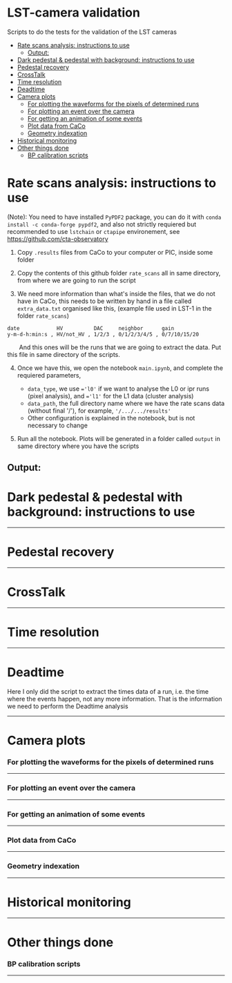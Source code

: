 # LST-camera validation
Scripts to do the tests for the validation of the LST cameras


- [Rate scans analysis: instructions to use](#rate-scans-analysis--instructions-to-use)
  * [Output:](#output-)
- [Dark pedestal & pedestal with background: instructions to use](#dark-pedestal---pedestal-with-background--instructions-to-use)
- [Pedestal recovery](#pedestal-recovery)
- [CrossTalk](#crosstalk)
- [Time resolution](#time-resolution)
- [Deadtime](#deadtime)
- [Camera plots](#camera-plots)
    + [For plotting the waveforms for the pixels of determined runs](#for-plotting-the-waveforms-for-the-pixels-of-determined-runs)
    + [For plotting an event over the camera](#for-plotting-an-event-over-the-camera)
    + [For getting an animation of some events](#for-getting-an-animation-of-some-events)
    + [Plot data from CaCo](#plot-data-from-caco)
    + [Geometry indexation](#geometry-indexation)
- [Historical monitoring](#historical-monitoring)
- [Other things done](#other-things-done)
    + [BP calibration scripts](#bp-calibration-scripts)

# Rate scans analysis: instructions to use

(Note): You need to have installed `PyPDF2` package, you can do it with `conda install -c conda-forge pypdf2`, and also not strictly requiered but recommended to use `lstchain` or `ctapipe` environement, see https://github.com/cta-observatory


 1. Copy `.results` files from CaCo to your computer or PIC, inside some folder

2. Copy the contents of this github folder `rate_scans` all in same directory, from where we are going to run the script

3. We need more information than what's inside the files, that we do not have in CaCo, this needs to be written by hand in a file called `extra_data.txt` organised like this, (example file used in LST-1 in the folder `rate_scans`)

```
date            HV          DAC     neighbor      gain
y-m-d-h:min:s , HV/not_HV , 1/2/3 , 0/1/2/3/4/5 , 0/7/10/15/20
```
&nbsp;&nbsp;&nbsp;&nbsp;&nbsp;&nbsp; And this ones will be the runs that we are going to extract the data. Put this file in same directory of the scripts.

4. Once we have this, we open the notebook `main.ipynb`, and complete the requiered parameters,
    - `data_type`, we use `='l0'` if we want to analyse the L0 or ipr runs (pixel analysis), and `='l1'` for the L1 data (cluster analysis)
    - `data_path`, the full directory name where we have the rate scans data (without final '/'), for example, `'/.../.../results'`
    - Other configuration is explained in the notebook, but is not necessary to change

5. Run all the notebook. Plots will be generated in a folder called `output` in same directory where you have the scripts

## Output:

# Dark pedestal & pedestal with background: instructions to use

---

# Pedestal recovery

---

# CrossTalk

---

# Time resolution

---


# Deadtime
Here I only did the script to extract the times data of a run, i.e. the time where the events happen, not any more information. That is the information we need to perform the Deadtime analysis

---


# Camera plots

### For plotting the waveforms for the pixels of determined runs
---
### For plotting an event over the camera
---
### For getting an animation of some events
---
### Plot data from CaCo
---
### Geometry indexation

---

# Historical monitoring

---

# Other things done


### BP calibration scripts
---

